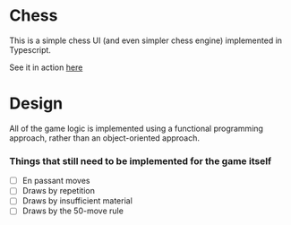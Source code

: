 # Chess
This is a simple chess UI (and even simpler chess engine) implemented in Typescript.

See it in action [here](chess.a16n.dev)

# Design
All of the game logic is implemented using a functional programming approach, rather than an object-oriented approach.

### Things that still need to be implemented for the game itself
- [ ] En passant moves
- [ ] Draws by repetition
- [ ] Draws by insufficient material
- [ ] Draws by the 50-move rule
